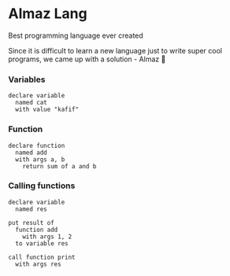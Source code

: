 # Almaz Lang
Best programming language ever created

Since it is difficult to learn a new language just to write super cool programs, we came up with a solution - Almaz 💎

### Variables
```
declare variable
  named cat
  with value "kafif"
```

### Function
```
declare function
  named add
  with args a, b
    return sum of a and b
```

### Calling functions
```
declare variable
  named res

put result of
  function add
    with args 1, 2
  to variable res

call function print
  with args res
```
